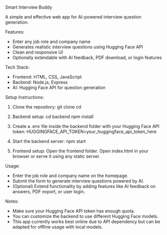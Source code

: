 Smart Interview Buddy 

A simple and effective web app for AI-powered interview question generation.

Features:
- Enter any job role and company name
- Generates realistic interview questions using Hugging Face API
- Clean and responsive UI
- Optionally extendable with AI feedback, PDF download, or login features

Tech Stack:
- Frontend: HTML, CSS, JavaScript
- Backend: Node.js, Express
- AI: Hugging Face API for question generation

Setup Instructions:

1. Clone the repository:
   git clone <your-repo-url>
   cd <your-repo-folder>

2. Backend setup:
   cd backend
   npm install

3. Create a .env file inside the backend folder with your Hugging Face API token:
   HUGGINGFACE_API_TOKEN=your_huggingface_api_token_here

4. Start the backend server:
   npm start

5. Frontend setup:
   Open the frontend folder.
   Open index.html in your browser or serve it using any static server.

Usage:

- Enter the job role and company name on the homepage.
- Submit the form to generate interview questions powered by AI.
- (Optional) Extend functionality by adding features like AI feedback on answers, PDF export, or user login.

Notes:

- Make sure your Hugging Face API token has enough quota.
- You can customize the backend to use different Hugging Face models.
- This app currently works best online due to API dependency but can be adapted for offline usage with local models.

